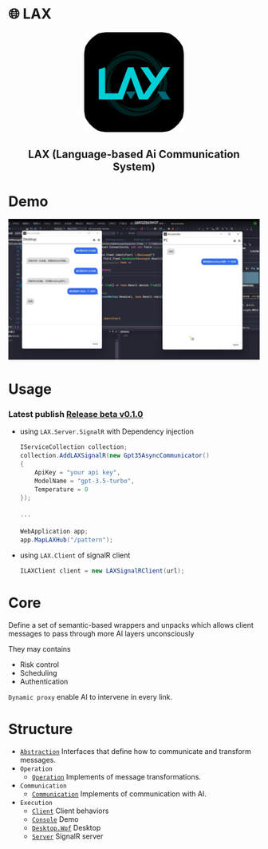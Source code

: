# :globe_with_meridians: LAX

<div align="center">
  <img src="./doc/LAX_round.png" width="200"/>
  <h2>LAX (Language-based Ai Communication System)<h2>
</div>

# Demo
![](./doc/Example.png)

# Usage
### Latest publish [Release beta v0.1.0](../releases/tag/beta)

+ using `LAX.Server.SignalR` with Dependency injection
  ``` csharp
  IServiceCollection collection;
  collection.AddLAXSignalR(new Gpt35AsyncCommunicator()
  {
      ApiKey = "your api key",
      ModelName = "gpt-3.5-turbo",
      Temperature = 0
  });

  ...
  
  WebApplication app;
  app.MapLAXHub("/pattern");
  ```
+ using `LAX.Client` of signalR client
  ``` csharp
  ILAXClient client = new LAXSignalRClient(url);
  ```

# Core
Define a set of semantic-based wrappers and unpacks which allows client messages to pass through more AI layers unconsciously

They may contains
+ Risk control
+ Scheduling
+ Authentication

`Dynamic proxy` enable AI to intervene in every link.

# Structure
+ [`Abstraction`](./LAX/LAX.Abstraction/) Interfaces that define how to communicate and transform messages.
+ `Operation`
  + [`Operation`](./LAX/LAX.Operation/) Implements of message transformations.
+ `Communication`
  + [`Communication`](./LAX/LAX.Communication/) Implements of communication with AI.
+ `Execution`
  + [`Client`](./LAX/LAX.Client/) Client behaviors
  + [`Console`](./LAX/LAX.Console/) Demo
  + [`Desktop.Wpf`](./LAX/LAX.Desktop.Wpf/) Desktop
  + [`Server`](./LAX/LAX.Server/) SignalR server